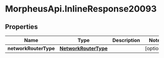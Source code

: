 # MorpheusApi.InlineResponse20093

## Properties

Name | Type | Description | Notes
------------ | ------------- | ------------- | -------------
**networkRouterType** | [**NetworkRouterType**](NetworkRouterType.md) |  | [optional] 


